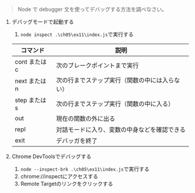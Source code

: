 > Node で debugger 文を使ってデバッグする方法を調べなさい。

1. デバッグモードで起動する
    1. `node inspect .\ch05\ex11\index.js`で実行する
    
    | コマンド | 説明 |
    | --- | --- |
    | cont または c | 次のブレークポイントまで実行 |
    | next または n | 次の行までステップ実行（関数の中には入らない）|
    | step または s | 次の行までステップ実行（関数の中に入る）|
    | out | 現在の関数の外に出る|
    | repl | 対話モードに入り、変数の中身などを確認できる|
    | exit | デバッガを終了|

1. Chrome DevToolsでデバッグする
    1. `node --inspect-brk .\ch05\ex11\index.js`で実行する
    1. chrome://inspectにアクセスする
    1. Remote Targetのリンクをクリックする
